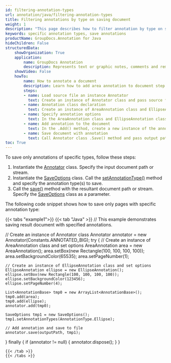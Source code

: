 ```yaml
---
id: filtering-annotation-types
url: annotation/java/filtering-annotation-types
title: Filtering annotations by type on saving document
weight: 1
description: "This page describes how to filter annotation by type on saving file using GroupDocs.Annotation for Java API."
keywords: specific annotation types, save annotations
productName: GroupDocs.Annotation for Java
hideChildren: False
structuredData:
    showOrganization: True
    application:    
        name: GroupDocs Annotation
        description: Represents text or graphic notes, comments and remarks attached to a specific part of the content of the document using Java
    showVideo: False
    howTo:
        name: How to annotate a document
        description: Learn how to add area annotation to document step by step
        steps:
        - name: Load source file an instance Annotator
          text: Create an instance of Annotator class and pass source file path as a constructor parameter. You may specify absolute or relative file path as per your requirements. 
        - name: Annotation class declaration
          text: Create an instance of AreaAnnotation class and EllipseAnnotation class.
        - name: Specify annotation options 
          text: In the AreaAnnotation class and EllipseAnnotation class constructor, pass parameters.
        - name: Add annotation to the document
          text: In the .Add() method, create a new instance of the annotation collections and pass the annotation names to it.
        - name: Save document with annotation
          text: Call Annotator class .Save() method and pass output path file and class SaveOptions with the annotation type you want to save.
toc: True
---
```

To save only annotations of specific types, follow these steps:

1.   Instantiate the [Annotator](https://reference.groupdocs.com/java/annotation/com.groupdocs.annotation/Annotator) class. Specify the input document path or stream.
2.   Instantiate the [SaveOptions](https://reference.groupdocs.com/annotation/java/com.groupdocs.annotation.options.export/saveoptions/) class. Call the [setAnnotationType()](https://reference.groupdocs.com/annotation/java/com.groupdocs.annotation.options.export/saveoptions/#setAnnotationTypes-int-) method and specify the annotation type(s) to save.
3.   Call the [save()](https://reference.groupdocs.com/annotation/java/com.groupdocs.annotation/annotator/#save--) method with the resultant document path or stream. Specify the [SaveOptions](https://reference.groupdocs.com/annotation/java/com.groupdocs.annotation.options.export/saveoptions/) class as a parameter.

The following code snippet shows how to save only pages with specific annotation type:

{{< tabs "example1">}}
{{< tab "Java" >}}
// This example demonstrates saving result document with specified annotations.

// Create an instance of Annotator class
Annotator annotator = new Annotator(Constants.ANNOTATED_BIG);
try {
    // Create an instance of AreaAnnotation class and set options
    AreaAnnotation area = new AreaAnnotation();
    area.setBox(new Rectangle(100, 100, 100, 100));
    area.setBackgroundColor(65535);
    area.setPageNumber(1);
    
    // Create an instance of EllipseAnnotation class and set options
    EllipseAnnotation ellipse = new EllipseAnnotation();
    ellipse.setBox(new Rectangle(100, 100, 100, 100));
    ellipse.setBackgroundColor(123456);
    ellipse.setPageNumber(4);
    
    List<AnnotationBase> tmp0 = new ArrayList<AnnotationBase>();
    tmp0.add(area);
    tmp0.add(ellipse);
    annotator.add(tmp0);
    
    SaveOptions tmp1 = new SaveOptions();
    tmp1.setAnnotationTypes(AnnotationType.Ellipse);
    
    // Add annotation and save to file
    annotator.save(outputPath, tmp1);
} finally {
    if (annotator != null) {
        annotator.dispose();
    }
}
```
{{< /tab >}}
{{< /tabs >}}